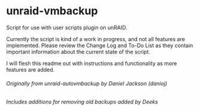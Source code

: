 # unraid-vmbackup

Script for use with user scripts plugin on unRAID.

Currently the script is kind of a work in progress, and not all features are implemented. Please review the Change Log and To-Do List as they contain important information about the current state of the script.


I will flesh this readme out with instructions and functionality as more features are added.




###### Originally from unraid-autovmbackup by Daniel Jackson (danioj)
###### Includes additions for removing old backups added by Deeks
